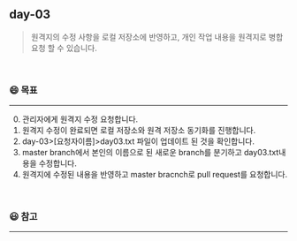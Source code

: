 ## day-03
> 원격지의 수정 사항을 로컬 저장소에 반영하고, 개인 작업 내용을 원격지로 병합 요청 할 수 있습니다.

<br>

### :smile: 목표
---
0. 관리자에게 원격지 수정 요청합니다.
1. 원격지 수정이 완료되면 로컬 저장소와 원격 저장소 동기화를 진행합니다.
2. day-03>[요청자이름]>day03.txt 파일이 업데이트 된 것을 확인합니다.
3. master branch에서 본인의 이름으로 된 새로운 branch를 분기하고 day03.txt내용을 수정합니다.
4. 원격지에 수정된 내용을 반영하고 master bracnch로 pull request를 요청합니다.

<br>


### 😃 참고 
---
